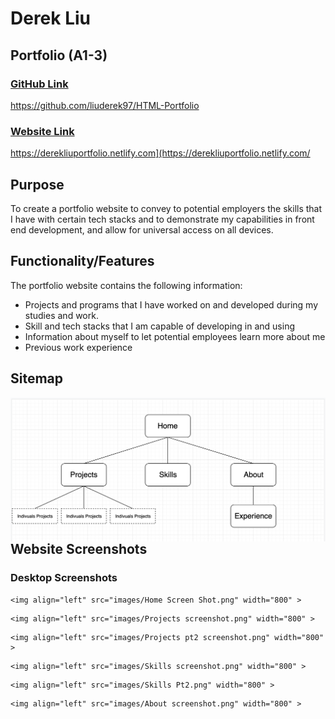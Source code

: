 # Derek Liu

## Portfolio (A1-3)

### <u>GitHub Link</u>

<https://github.com/liuderek97/HTML-Portfolio>

### <u>Website Link</u>

<https://derekliuportfolio.netlify.com](https://derekliuportfolio.netlify.com/>

## Purpose

To create a portfolio website to convey to potential employers the skills that I have with certain tech stacks and to demonstrate my capabilities in front end development, and allow for universal access on all devices.

## Functionality/Features

The portfolio website contains the following information:

- Projects and programs that I have worked on and developed during my studies and work.
- Skill and tech stacks that I am capable of developing in and using 
- Information about myself to let potential employees learn more about me
- Previous work experience 

## Sitemap

<img align="left" src="images/Sitemap.png" width="800" >



## Website Screenshots

### Desktop Screenshots

```
<img align="left" src="images/Home Screen Shot.png" width="800" >

```

```
<img align="left" src="images/Projects screenshot.png" width="800" >

```

```
<img align="left" src="images/Projects pt2 screenshot.png" width="800" >  

```

```
<img align="left" src="images/Skills screenshot.png" width="800" >

```

```
<img align="left" src="images/Skills Pt2.png" width="800" >

```

```
<img align="left" src="images/About screenshot.png" width="800" >   

```












